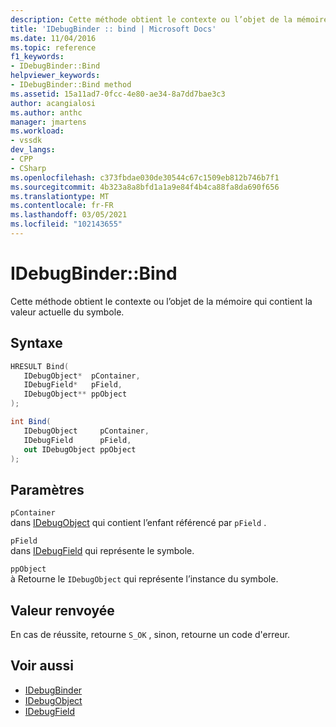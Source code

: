 ```yaml
---
description: Cette méthode obtient le contexte ou l’objet de la mémoire qui contient la valeur actuelle du symbole.
title: 'IDebugBinder :: bind | Microsoft Docs'
ms.date: 11/04/2016
ms.topic: reference
f1_keywords:
- IDebugBinder::Bind
helpviewer_keywords:
- IDebugBinder::Bind method
ms.assetid: 15a11ad7-0fcc-4e80-ae34-8a7dd7bae3c3
author: acangialosi
ms.author: anthc
manager: jmartens
ms.workload:
- vssdk
dev_langs:
- CPP
- CSharp
ms.openlocfilehash: c373fbdae030de30544c67c1509eb812b746b7f1
ms.sourcegitcommit: 4b323a8a8bfd1a1a9e84f4b4ca88fa8da690f656
ms.translationtype: MT
ms.contentlocale: fr-FR
ms.lasthandoff: 03/05/2021
ms.locfileid: "102143655"
---
```

# <a name="idebugbinderbind"></a>IDebugBinder::Bind
Cette méthode obtient le contexte ou l’objet de la mémoire qui contient la valeur actuelle du symbole.

## <a name="syntax"></a>Syntaxe

```cpp
HRESULT Bind( 
   IDebugObject*  pContainer,
   IDebugField*   pField,
   IDebugObject** ppObject
);
```

```csharp
int Bind(
   IDebugObject     pContainer,
   IDebugField      pField,
   out IDebugObject ppObject
);
```

## <a name="parameters"></a>Paramètres
`pContainer`\
dans [IDebugObject](../../../extensibility/debugger/reference/idebugobject.md) qui contient l’enfant référencé par `pField` .

`pField`\
dans [IDebugField](../../../extensibility/debugger/reference/idebugfield.md) qui représente le symbole.

`ppObject`\
à Retourne le `IDebugObject` qui représente l’instance du symbole.

## <a name="return-value"></a>Valeur renvoyée
 En cas de réussite, retourne `S_OK` , sinon, retourne un code d'erreur.

## <a name="see-also"></a>Voir aussi
- [IDebugBinder](../../../extensibility/debugger/reference/idebugbinder.md)
- [IDebugObject](../../../extensibility/debugger/reference/idebugobject.md)
- [IDebugField](../../../extensibility/debugger/reference/idebugfield.md)
